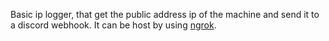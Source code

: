 Basic ip logger, that get the public address ip of the machine and send it to a discord webhook. It can be host by using [ngrok](https://ngrok.com/).